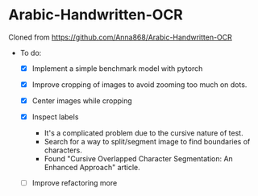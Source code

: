 # Arabic-Handwritten-OCR
Cloned from https://github.com/Anna868/Arabic-Handwritten-OCR

- To do:
    - [x] Implement a simple benchmark model with pytorch
    - [x] Improve cropping of images to avoid zooming too much on dots.
    - [x] Center images while cropping
    - [x] Inspect labels
        - It's a complicated problem due to the cursive nature of test.
        - Search for a way to split/segment image to find boundaries of characters.
        - Found "Cursive Overlapped Character Segmentation: An Enhanced Approach" article.
    - [ ] Improve refactoring more
    
